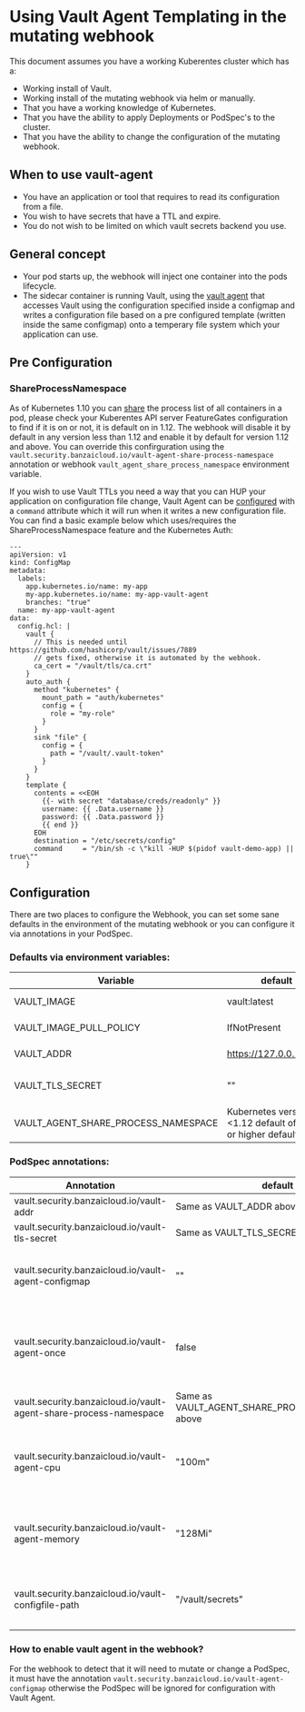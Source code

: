 # Using Vault Agent Templating in the mutating webhook

This document assumes you have a working Kuberentes cluster which has a:
* Working install of Vault.
* Working install of the mutating webhook via helm or manually.
* That you have a working knowledge of Kubernetes.
* That you have the ability to apply Deployments or PodSpec's to the cluster.
* That you have the ability to change the configuration of the mutating webhook.

## When to use vault-agent
* You have an application or tool that requires to read its configuration from a file.
* You wish to have secrets that have a TTL and expire.
* You do not wish to be limited on which vault secrets backend you use.

## General concept
* Your pod starts up, the webhook will inject one container into the pods lifecycle.
* The sidecar container is running Vault, using the [vault agent](https://www.vaultproject.io/docs/agent/) that accesses Vault using the configuration specified inside a configmap and writes a configuration file based on a pre configured template (written inside the same configmap) onto a temperary file system which your application can use.

## Pre Configuration
### ShareProcessNamespace
As of Kubernetes 1.10 you can [share](https://kubernetes.io/docs/tasks/configure-pod-container/share-process-namespace/) the process list of all containers in a pod, please check your Kuberentes API server FeatureGates configuration to find if it is on or not, it is default on in 1.12. The webhook will disable it by default in any version less than 1.12 and enable it by default for version 1.12 and above. You can override this confirguration using the `vault.security.banzaicloud.io/vault-agent-share-process-namespace` annotation or webhook `vault_agent_share_process_namespace` environment variable.

If you wish to use Vault TTLs you need a way that you can HUP your application on configuration file change, Vault Agent can be [configured](https://www.vaultproject.io/docs/agent/template/index.html) with a `command` attribute which it will run when it writes a new configuration file. You can find a basic example below which uses/requires the ShareProcessNamespace feature and the Kubernetes Auth:

```
---
apiVersion: v1
kind: ConfigMap
metadata:
  labels:
    app.kubernetes.io/name: my-app
    my-app.kubernetes.io/name: my-app-vault-agent
    branches: "true"
  name: my-app-vault-agent
data:
  config.hcl: |
    vault {
      // This is needed until https://github.com/hashicorp/vault/issues/7889
      // gets fixed, otherwise it is automated by the webhook.
      ca_cert = "/vault/tls/ca.crt"
    }
    auto_auth {
      method "kubernetes" {
        mount_path = "auth/kubernetes"
        config = {
          role = "my-role"
        }
      }
      sink "file" {
        config = {
          path = "/vault/.vault-token"
        }
      }
    }
    template {
      contents = <<EOH
        {{- with secret "database/creds/readonly" }}
        username: {{ .Data.username }}
        password: {{ .Data.password }}
        {{ end }}
      EOH
      destination = "/etc/secrets/config"
      command     = "/bin/sh -c \"kill -HUP $(pidof vault-demo-app) || true\""
    }
```

## Configuration
There are two places to configure the Webhook, you can set some sane defaults in the environment of the mutating webhook or you can configure it via annotations in your PodSpec.

### Defaults via environment variables:
|Variable      |default     |Explanation|
|--------------|------------|------------|
|VAULT_IMAGE|vault:latest| the vault image to use for the sidecar container|
|VAULT_IMAGE_PULL_POLICY|IfNotPresent| The pull policy for the vault agent container|
|VAULT_ADDR    |https://127.0.0.1:8200|Kubernetes service Vault endpoint URL|
|VAULT_TLS_SECRET|""|supply a secret with the vault TLS CA so TLS can be verified|
|VAULT_AGENT_SHARE_PROCESS_NAMESPACE|Kubernetes version <1.12 default off, 1.12 or higher default on|ShareProcessNamespace override|as above|

### PodSpec annotations:
|Annotation    |default     |Explanation|
|--------------|------------|------------|
vault.security.banzaicloud.io/vault-addr|Same as VAULT_ADDR above||
vault.security.banzaicloud.io/vault-tls-secret|Same as VAULT_TLS_SECRET above||
vault.security.banzaicloud.io/vault-agent-configmap|""|A configmap name which holds the vault agent configuration|
vault.security.banzaicloud.io/vault-agent-once|false|do not run vault-agent in daemon mode, useful for kubernetes jobs|
vault.security.banzaicloud.io/vault-agent-share-process-namespace|Same as VAULT_AGENT_SHARE_PROCESS_NAMESPACE above|
vault.security.banzaicloud.io/vault-agent-cpu|"100m"|Specify the vault-agent container CPU resource limit|
vault.security.banzaicloud.io/vault-agent-memory|"128Mi"|Specify the vault-agent container memory resource limit|
vault.security.banzaicloud.io/vault-configfile-path|"/vault/secrets"|Mount path of Vault Agent rendered files|

### How to enable vault agent in the webhook?
For the webhook to detect that it will need to mutate or change a PodSpec, it must have the annotation `vault.security.banzaicloud.io/vault-agent-configmap` otherwise the PodSpec will be ignored for configuration with Vault Agent.

